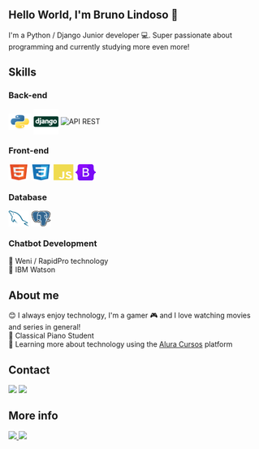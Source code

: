 ## Hello World, I'm Bruno Lindoso 👋

I'm a Python / Django Junior developer 💻. Super passionate about programming and currently studying more even more!
  
## Skills

### Back-end
<img  align="center" src="https://raw.githubusercontent.com/devicons/devicon/master/icons/python/python-original.svg" width="45" height="32" />         <img align="center" src="https://raw.githubusercontent.com/devicons/devicon/master/icons/django/django-original.svg" width="50" />         <img align="center" alt="API REST" src="https://imgur.com/FTeNrPl.png" width="70" />

### Front-end
<img align="center" src="https://raw.githubusercontent.com/devicons/devicon/master/icons/html5/html5-original.svg" width="40" height="32" />         <img align="center" src="https://raw.githubusercontent.com/devicons/devicon/master/icons/css3/css3-original.svg" width="40" height="32" />         <img align="center" src="https://raw.githubusercontent.com/devicons/devicon/master/icons/javascript/javascript-plain.svg" width="40" height="32" />         <img align="center" src="https://raw.githubusercontent.com/devicons/devicon/master/icons/bootstrap/bootstrap-original.svg" width="40" height="32" />                  

### Database
<img align="center" src="https://raw.githubusercontent.com/devicons/devicon/master/icons/mysql/mysql-original.svg" width="40" height="32" />      <img align="center" src="https://raw.githubusercontent.com/devicons/devicon/master/icons/postgresql/postgresql-original.svg" width="40" height="32" />

### Chatbot Development
💬 Weni / RapidPro technology <br>
💬 IBM Watson

## About me
😊 I always enjoy technology, I'm a gamer 🎮 and I love watching movies and series in general! <br>
🎹 Classical Piano Student <br>
🌱 Learning more about technology using the [Alura Cursos](https://www.alura.com.br/) platform

## Contact
 <div>   
  <a href = "mailto:brunolindoso@gmail.com" target="_blank"><img src="https://img.shields.io/badge/Gmail-D14836?style=for-the-badge&logo=gmail&logoColor=white"" target="_blank"></a>
 <a href="https://www.linkedin.com/in/brunolindosodev/" target="_blank"><img src="https://img.shields.io/badge/-LinkedIn-%230077B5?style=for-the-badge&logo=linkedin&logoColor=white" target="_blank"></a> 
</div>
    
## More info
 
<!-- Painel de Trabalhos -->
<div>
 <a href="https://github.com/bslindoso">
 <img height="170em" src="https://github-readme-stats.vercel.app/api?username=bslindoso&show_icons=true&theme=dark&include_all_commits=true&count_private=true"/>
 <img height="170em" src="https://github-readme-stats.vercel.app/api/top-langs/?username=bslindoso&layout=compact&langs_count=7&theme=dark"/>
</div>
